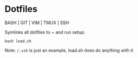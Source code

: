 # Dotfiles
BASH | GIT | VIM | TMUX | SSH

Symlinks all dotfiles to ~ and run setup:
```lang=bash
bash load.sh
```

Note: `/.ssh` is just an example, load.sh does do anything with it
